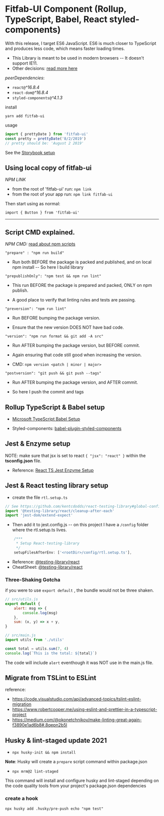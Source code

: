 # Fitfab-UI Component (Rollup, TypeScript, Babel, React styled-components)

With this release, I target ES6 JavaScript. ES6 is much closer to TypeScript and produces less code, which means faster loading times.

-   This Library is meant to be used in modern browsers -- It doesn't support IE11.
-   Other decisions: [read more here](./DECISIONS.md)

_peerDependencies_:

-   `react@`_^16.8.4_
-   `react-dom@`_^16.8.4_
-   `styled-components@`_^4.1.3_

install

`yarn add fitfab-ui`

usage

```js
import { prettyDate } from 'fitfab-ui'
const pretty = prettyDate('8/2/2019')
// pretty should be: 'August 2 2019'
```

See the [Storybook setup](./STORYBOOK_SETUP.md)

## Using local copy of fitfab-ui

_NPM LINK_

-   from the root of 'fitfab-ui' run: `npm link`
-   from the root of your app run: `npm link fitfab-ui`

Then start using as normal:

`import { Button } from 'fitfab-ui'`

---

## Script CMD explained.

_NPM CMD:_ [read about npm scripts](https://docs.npmjs.com/misc/scripts)

`"prepare" : "npm run build"`

-   Run both BEFORE the package is packed and published, and on local npm install -- So here I build library

`"prepublishOnly": "npm test && npm run lint"`

-   This run BEFORE the package is prepared and packed, ONLY on npm publish.

-   A good place to verify that linting rules and tests are passing.

`"preversion": "npm run lint"`

-   Run BEFORE bumping the package version.

-   Ensure that the new version DOES NOT have bad code.

`"version": "npm run format && git add -A src"`

-   Run AFTER bumping the package version, but BEFORE commit.

-   Again ensuring that code still good when increasing the version.
-   CMD: `npm version <patch | minor | major>`

`"postversion": "git push && git push --tags"`

-   Run AFTER bumping the package version, and AFTER commit.

-   So here I push the commit and tags

## Rollup TypeScript & Babel setup

-   [Microsoft TypeScript Babel Setup](https://github.com/microsoft/TypeScript-Babel-Starter)

-   Styled-components: [babel-plugin-styled-components](https://www.styled-components.com/docs/tooling#usage)

## Jest & Enzyme setup

NOTE: make sure that jsx is set to react `{ "jsx": "react" }` within the **tsconfig.json** file.

-   Reference: [React TS Jest Enzyme Setup](https://github.com/cedrickchee/react-typescript-jest-enzyme-testing)

## Jest & React testing library setup

-   create the file `rtl.setup.ts`

```ts
// See https://github.com/kentcdodds/react-testing-library#global-config
import '@testing-library/react/cleanup-after-each'
import 'jest-dom/extend-expect'
```

-   Then add it to jest.config.js -- on this project I have a `/config` folder where the rtl.setup.ts lives.

```ts
    /***
     * Setup React-testing-library
     */
    setupFilesAfterEnv: ['<rootDir>/config/rtl.setup.ts'],
```

-   Reference: [@testing-library/react](https://testing-library.com/docs/react-testing-library/intro)
-   CheatSheet: [@testing-library/react](https://testing-library.com/docs/react-testing-library/cheatsheet)

### Three-Shaking Gotcha

if you were to use `export default` , the bundle would not be three shaken.

```js
// src/utils.js
export default {
    alert: msg => {
        console.log(msg)
    },
    sum: (x, y) => x + y,
}

// src/main.js
import utils from './utils'

const total = utils.sum(7, 4)
console.log(`This is the total: ${total}`)
```

The code will include `alert` eventhough it was NOT use in the main.js file.

## Migrate from TSLint to ESLint

reference:

-   https://code.visualstudio.com/api/advanced-topics/tslint-eslint-migration
-   https://www.robertcooper.me/using-eslint-and-prettier-in-a-typescript-project
-   https://medium.com/@okonetchnikov/make-linting-great-again-f3890e1ad6b8#.8qepn2b5l

## Husky & lint-staged update 2021

-   `npx husky-init && npm install`

**Note**: Husky will create a `prepare` script command within package.json

-   `npx mrm@2 lint-staged`

This command will install and configure husky and lint-staged depending on the code quality tools from your project's package.json dependencies

### create a hook

`npx husky add .husky/pre-push echo "npm test"`
